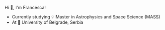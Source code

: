Hi 👋, I'm Francesca!

- Currently studying 💡 Master in Astrophysics and Space Science (MASS)
- At 🎈 University of Belgrade, Serbia
